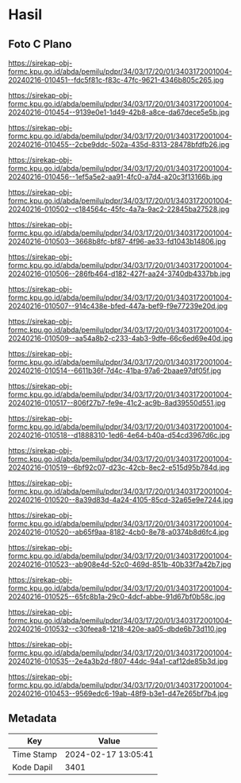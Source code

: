 # Hasil

## Foto C Plano

https://sirekap-obj-formc.kpu.go.id/abda/pemilu/pdpr/34/03/17/20/01/3403172001004-20240216-010451--fdc5f81c-f83c-47fc-9621-4346b805c265.jpg

https://sirekap-obj-formc.kpu.go.id/abda/pemilu/pdpr/34/03/17/20/01/3403172001004-20240216-010454--9139e0e1-1d49-42b8-a8ce-da67dece5e5b.jpg

https://sirekap-obj-formc.kpu.go.id/abda/pemilu/pdpr/34/03/17/20/01/3403172001004-20240216-010455--2cbe9ddc-502a-435d-8313-28478bfdfb26.jpg

https://sirekap-obj-formc.kpu.go.id/abda/pemilu/pdpr/34/03/17/20/01/3403172001004-20240216-010456--1ef5a5e2-aa91-4fc0-a7d4-a20c3f13166b.jpg

https://sirekap-obj-formc.kpu.go.id/abda/pemilu/pdpr/34/03/17/20/01/3403172001004-20240216-010502--c184564c-45fc-4a7a-9ac2-22845ba27528.jpg

https://sirekap-obj-formc.kpu.go.id/abda/pemilu/pdpr/34/03/17/20/01/3403172001004-20240216-010503--3668b8fc-bf87-4f96-ae33-fd1043b14806.jpg

https://sirekap-obj-formc.kpu.go.id/abda/pemilu/pdpr/34/03/17/20/01/3403172001004-20240216-010506--286fb464-d182-427f-aa24-3740db4337bb.jpg

https://sirekap-obj-formc.kpu.go.id/abda/pemilu/pdpr/34/03/17/20/01/3403172001004-20240216-010507--914c438e-bfed-447a-bef9-f9e77239e20d.jpg

https://sirekap-obj-formc.kpu.go.id/abda/pemilu/pdpr/34/03/17/20/01/3403172001004-20240216-010509--aa54a8b2-c233-4ab3-9dfe-66c6ed69e40d.jpg

https://sirekap-obj-formc.kpu.go.id/abda/pemilu/pdpr/34/03/17/20/01/3403172001004-20240216-010514--6611b36f-7d4c-41ba-97a6-2baae97df05f.jpg

https://sirekap-obj-formc.kpu.go.id/abda/pemilu/pdpr/34/03/17/20/01/3403172001004-20240216-010517--806f27b7-fe9e-41c2-ac9b-8ad39550d551.jpg

https://sirekap-obj-formc.kpu.go.id/abda/pemilu/pdpr/34/03/17/20/01/3403172001004-20240216-010518--d1888310-1ed6-4e64-b40a-d54cd3967d6c.jpg

https://sirekap-obj-formc.kpu.go.id/abda/pemilu/pdpr/34/03/17/20/01/3403172001004-20240216-010519--6bf92c07-d23c-42cb-8ec2-e515d95b784d.jpg

https://sirekap-obj-formc.kpu.go.id/abda/pemilu/pdpr/34/03/17/20/01/3403172001004-20240216-010520--8a39d83d-4a24-4105-85cd-32a65e9e7244.jpg

https://sirekap-obj-formc.kpu.go.id/abda/pemilu/pdpr/34/03/17/20/01/3403172001004-20240216-010520--ab65f9aa-8182-4cb0-8e78-a0374b8d6fc4.jpg

https://sirekap-obj-formc.kpu.go.id/abda/pemilu/pdpr/34/03/17/20/01/3403172001004-20240216-010523--ab908e4d-52c0-469d-851b-40b33f7a42b7.jpg

https://sirekap-obj-formc.kpu.go.id/abda/pemilu/pdpr/34/03/17/20/01/3403172001004-20240216-010525--65fc8b1a-29c0-4dcf-abbe-91d67bf0b58c.jpg

https://sirekap-obj-formc.kpu.go.id/abda/pemilu/pdpr/34/03/17/20/01/3403172001004-20240216-010532--c30feea8-1218-420e-aa05-dbde6b73d110.jpg

https://sirekap-obj-formc.kpu.go.id/abda/pemilu/pdpr/34/03/17/20/01/3403172001004-20240216-010535--2e4a3b2d-f807-44dc-94a1-caf12de85b3d.jpg

https://sirekap-obj-formc.kpu.go.id/abda/pemilu/pdpr/34/03/17/20/01/3403172001004-20240216-010453--9569edc6-19ab-48f9-b3e1-d47e265bf7b4.jpg


## Metadata

| Key        | Value               |
| ---------- | ------------------- |
| Time Stamp | 2024-02-17 13:05:41 |
| Kode Dapil | 3401                |




